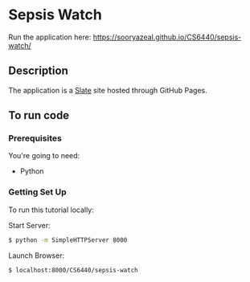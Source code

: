 # Sepsis Watch 

Run the application here:
https://sooryazeal.github.io/CS6440/sepsis-watch/

Description
------------
The application is a [Slate](https://github.com/lord/slate) site hosted through GitHub Pages.

To run code
------------------------------

### Prerequisites

You're going to need:

 - Python

### Getting Set Up

To run this tutorial locally:

Start Server:

```bash
$ python -m SimpleHTTPServer 8000
```

Launch Browser:

```bash
$ localhost:8000/CS6440/sepsis-watch
```

